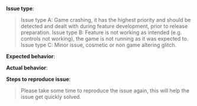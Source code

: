 **Issue type**: 
>Issue type A: Game crashing, it has the highest priority and should be detected and dealt with during feature development, prior to release preparation.
Issue type B: Feature is not working as intended (e.g. controls not working), the game is not running as it was expected to.
Issue type C: Minor issue, cosmetic or non game altering glitch.

**Expected behavior**:

**Actual behavior**:

**Steps to reproduce issue**:
>Please take some time to reproduce the issue again, this will help the issue get quickly solved.

